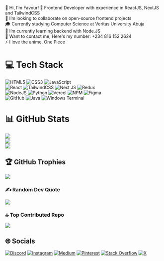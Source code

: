 👋 Hi, I'm Favour!
🔭  Frontend Developer with experience in ReactJS, NextJS and TailwindCSS<br>👯 I’m looking to collaborate on open-source frontend projects<br>🎓 Currently studying Computer Science at Veritas University Abuja<br>🌱 I’m currently learning backend with Node.JS<br>💬 Want to contact me, Here's my number: +234 816 152 2624<br>⚡ I love the anime, One Piece

 

# 💻 Tech Stack
![HTML5](https://img.shields.io/badge/html5-%23E34F26.svg?style=for-the-badge&logo=html5&logoColor=white) ![CSS3](https://img.shields.io/badge/css3-%231572B6.svg?style=for-the-badge&logo=css3&logoColor=white) ![JavaScript](https://img.shields.io/badge/javascript-%23323330.svg?style=for-the-badge&logo=javascript&logoColor=%23F7DF1E)<br> ![React](https://img.shields.io/badge/react-%2320232a.svg?style=for-the-badge&logo=react&logoColor=%2361DAFB) ![TailwindCSS](https://img.shields.io/badge/tailwindcss-%2338B2AC.svg?style=for-the-badge&logo=tailwind-css&logoColor=white) ![Next JS](https://img.shields.io/badge/Next-black?style=for-the-badge&logo=next.js&logoColor=white) ![Redux](https://img.shields.io/badge/redux-%23593d88.svg?style=for-the-badge&logo=redux&logoColor=white)<br> ![NodeJS](https://img.shields.io/badge/node.js-6DA55F?style=for-the-badge&logo=node.js&logoColor=white) ![Python](https://img.shields.io/badge/python-3670A0?style=for-the-badge&logo=python&logoColor=ffdd54) ![Vercel](https://img.shields.io/badge/vercel-%23000000.svg?style=for-the-badge&logo=vercel&logoColor=white) ![NPM](https://img.shields.io/badge/NPM-%23CB3837.svg?style=for-the-badge&logo=npm&logoColor=white) ![Figma](https://img.shields.io/badge/figma-%23F24E1E.svg?style=for-the-badge&logo=figma&logoColor=white)<br> ![GitHub](https://img.shields.io/badge/github-%23121011.svg?style=for-the-badge&logo=github&logoColor=white) ![Java](https://img.shields.io/badge/java-%23ED8B00.svg?style=for-the-badge&logo=openjdk&logoColor=white) ![Windows Terminal](https://img.shields.io/badge/Windows%20Terminal-%234D4D4D.svg?style=for-the-badge&logo=windows-terminal&logoColor=white)
# 📊 GitHub Stats
![](https://github-readme-stats.vercel.app/api?username=favourachara07&theme=dark&hide_border=false&include_all_commits=false&count_private=false)<br/>
![](https://github-readme-streak-stats.herokuapp.com/?user=favourachara07&theme=dark&hide_border=false)<br/>
![](https://github-readme-stats.vercel.app/api/top-langs/?username=favourachara07&theme=dark&hide_border=false&include_all_commits=true&count_private=true&layout=compact)

## 🏆 GitHub Trophies
![](https://github-profile-trophy.vercel.app/?username=favourachara07&theme=nord&no-frame=false&no-bg=true&margin-w=4)

### ✍️ Random Dev Quote
![](https://quotes-github-readme.vercel.app/api?type=vetical&theme=dark)

### 🔝 Top Contributed Repo
![](https://github-contributor-stats.vercel.app/api?username=favourachara07&limit=5&theme=dark&combine_all_yearly_contributions=true)



## 🌐 Socials
[![Discord](https://img.shields.io/badge/Discord-%237289DA.svg?logo=discord&logoColor=white)](https://discord.gg/Wb3ne9fP) [![Instagram](https://img.shields.io/badge/Instagram-%23E4405F.svg?logo=Instagram&logoColor=white)](https://instagram.com/achara_morales) [![Medium](https://img.shields.io/badge/Medium-12100E?logo=medium&logoColor=white)](https://medium.com/@acharafavour01) [![Pinterest](https://img.shields.io/badge/Pinterest-%23E60023.svg?logo=Pinterest&logoColor=white)](https://pinterest.com/acharafavour) [![Stack Overflow](https://img.shields.io/badge/-Stackoverflow-FE7A16?logo=stack-overflow&logoColor=white)](https://stackoverflow.com/users/26378929) [![X](https://img.shields.io/badge/X-black.svg?logo=X&logoColor=white)](https://x.com/favour2207)
<!-- Proudly created with GPRM ( https://gprm.itsvg.in ) -->
